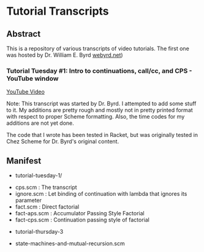 # Tutorial Transcripts

## Abstract

This is a repository of various transcripts of video tutorials.
The first one was hosted by Dr. William E. Byrd [webyrd.net](http://webyrd.net))

### Tutorial Tuesday #1: Intro to continuations, call/cc, and CPS - YouTube window

[YouTube Video](https://www.youtube.com/watch?v=2GfFlfToBCo&t=10s)


Note: This transcript was started by Dr. Byrd. I attempted to add some stuff to it.
My additions are pretty rough and mostly not in pretty printed format with respect to  proper
Scheme formatting. Also, the time codes  for my additions are not yet done.

The code that I wrote has been tested in Racket, but was originally tested in
Chez Scheme for Dr. Byrd's original content.

## Manifest

*  tutorial-tuesday-1/
  - cps.scm : The transcript
  - ignore.scm : Let binding of continuation with lambda that ignores its parameter
  - fact.scm : Direct factorial
  - fact-aps.scm : Accumulator Passing Style Factorial
  - fact-cps.scm  : Continuation passing style of factorial

* tutorial-thursday-3
- state-machines-and-mutual-recursion.scm


